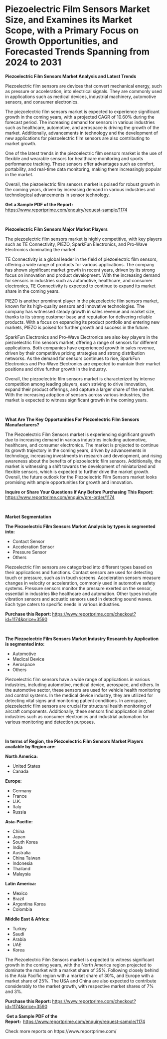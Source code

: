 <p><h1>Piezoelectric Film Sensors Market Size, and Examines its Market Scope, with a Primary Focus on Growth Opportunities, and Forecasted Trends Spanning from 2024 to 2031</h1></p><p><strong>Piezoelectric Film Sensors Market Analysis and Latest Trends</strong></p>
<p><p>Piezoelectric film sensors are devices that convert mechanical energy, such as pressure or acceleration, into electrical signals. They are commonly used in applications such as medical devices, industrial machinery, automotive sensors, and consumer electronics.</p><p>The piezoelectric film sensors market is expected to experience significant growth in the coming years, with a projected CAGR of 10.60% during the forecast period. The increasing demand for sensors in various industries such as healthcare, automotive, and aerospace is driving the growth of the market. Additionally, advancements in technology and the development of new applications for piezoelectric film sensors are also contributing to market growth.</p><p>One of the latest trends in the piezoelectric film sensors market is the use of flexible and wearable sensors for healthcare monitoring and sports performance tracking. These sensors offer advantages such as comfort, portability, and real-time data monitoring, making them increasingly popular in the market.</p><p>Overall, the piezoelectric film sensors market is poised for robust growth in the coming years, driven by increasing demand in various industries and technological advancements in sensor technology.</p></p>
<p><strong>Get a Sample PDF of the Report:&nbsp;</strong> <a href="https://www.reportprime.com/enquiry/request-sample/1174">https://www.reportprime.com/enquiry/request-sample/1174</a></p>
<p>&nbsp;</p>
<p><strong>Piezoelectric Film Sensors Major Market Players</strong></p>
<p><p>The piezoelectric film sensors market is highly competitive, with key players such as TE Connectivity, PIEZO, SparkFun Electronics, and Pro-Wave Electronics dominating the market. </p><p>TE Connectivity is a global leader in the field of piezoelectric film sensors, offering a wide range of products for various applications. The company has shown significant market growth in recent years, driven by its strong focus on innovation and product development. With the increasing demand for sensors in industries such as automotive, healthcare, and consumer electronics, TE Connectivity is expected to continue to expand its market share in the coming years.</p><p>PIEZO is another prominent player in the piezoelectric film sensors market, known for its high-quality sensors and innovative technologies. The company has witnessed steady growth in sales revenue and market size, thanks to its strong customer base and reputation for delivering reliable products. With a focus on expanding its product portfolio and entering new markets, PIEZO is poised for further growth and success in the future.</p><p>SparkFun Electronics and Pro-Wave Electronics are also key players in the piezoelectric film sensors market, offering a range of sensors for different applications. Both companies have experienced growth in sales revenue, driven by their competitive pricing strategies and strong distribution networks. As the demand for sensors continues to rise, SparkFun Electronics and Pro-Wave Electronics are expected to maintain their market positions and drive further growth in the industry.</p><p>Overall, the piezoelectric film sensors market is characterized by intense competition among leading players, each striving to drive innovation, expand their product offerings, and capture a larger share of the market. With the increasing adoption of sensors across various industries, the market is expected to witness significant growth in the coming years.</p></p>
<p>&nbsp;</p>
<p><strong>What Are The Key Opportunities For Piezoelectric Film Sensors Manufacturers?</strong></p>
<p><p>The Piezoelectric Film Sensors market is experiencing significant growth due to increasing demand in various industries including automotive, healthcare, and consumer electronics. The market is projected to continue its growth trajectory in the coming years, driven by advancements in technology, increasing investments in research and development, and rising awareness about the benefits of piezoelectric film sensors. Additionally, the market is witnessing a shift towards the development of miniaturized and flexible sensors, which is expected to further drive the market growth. Overall, the future outlook for the Piezoelectric Film Sensors market looks promising with ample opportunities for growth and innovation.</p></p>
<p><strong>Inquire or Share Your Questions If Any Before Purchasing This Report:</strong> <a href="https://www.reportprime.com/enquiry/pre-order/1174">https://www.reportprime.com/enquiry/pre-order/1174</a></p>
<p>&nbsp;</p>
<p><strong>Market Segmentation</strong></p>
<p><strong>The Piezoelectric Film Sensors Market Analysis by types is segmented into:</strong></p>
<p><ul><li>Contact Sensor</li><li>Acceleration Sensor</li><li>Pressure Sensor</li><li>Others</li></ul></p>
<p><p>Piezoelectric film sensors are categorized into different types based on their applications and functions. Contact sensors are used for detecting touch or pressure, such as in touch screens. Acceleration sensors measure changes in velocity or acceleration, commonly used in automotive safety systems. Pressure sensors monitor the pressure exerted on the sensor, essential in industries like healthcare and automation. Other types include vibration sensors and acoustic sensors used in detecting sound waves. Each type caters to specific needs in various industries.</p></p>
<p><strong>Purchase this Report:&nbsp;</strong><a href="https://www.reportprime.com/checkout?id=1174&price=3590">https://www.reportprime.com/checkout?id=1174&price=3590</a></p>
<p>&nbsp;</p>
<p><strong>The Piezoelectric Film Sensors Market Industry Research by Application is segmented into:</strong></p>
<p><ul><li>Automotive</li><li>Medical Device</li><li>Aerospace</li><li>Others</li></ul></p>
<p><p>Piezoelectric film sensors have a wide range of applications in various industries, including automotive, medical device, aerospace, and others. In the automotive sector, these sensors are used for vehicle health monitoring and control systems. In the medical device industry, they are utilized for detecting vital signs and monitoring patient conditions. In aerospace, piezoelectric film sensors are crucial for structural health monitoring of aircraft components. Additionally, these sensors find application in other industries such as consumer electronics and industrial automation for various monitoring and detection purposes.</p></p>
<p>&nbsp;</p>
<p><strong>In terms of Region, the Piezoelectric Film Sensors Market Players available by Region are:</strong></p>
<p>
    <p> <strong> North America: </strong>
        <ul>
            <li>United States</li>
            <li>Canada</li>
        </ul>
        </p> 
    <p> <strong> Europe: </strong>
        <ul>
            <li>Germany</li>
            <li>France</li>
            <li>U.K.</li>
            <li>Italy</li>
            <li>Russia</li>
        </ul>
        </p> 
    <p> <strong> Asia-Pacific: </strong>
        <ul>
            <li>China</li>
            <li>Japan</li>
            <li>South Korea</li>
            <li>India</li>
            <li>Australia</li>
            <li>China Taiwan</li>
            <li>Indonesia</li>
            <li>Thailand</li>
            <li>Malaysia</li>
        </ul>
        </p> 
    <p> <strong> Latin America: </strong>
        <ul>
            <li>Mexico</li>
            <li>Brazil</li>
            <li>Argentina Korea</li>
            <li>Colombia</li>
        </ul>
        </p> 
    <p> <strong> Middle East & Africa: </strong>
        <ul>
            <li>Turkey</li>
            <li>Saudi</li>
            <li>Arabia</li>
            <li>UAE</li>
            <li>Korea</li>
        </ul>
    </p>
    </p>
<p><p>The Piezoelectric Film Sensors market is expected to witness significant growth in the coming years, with the North America region projected to dominate the market with a market share of 35%. Following closely behind is the Asia Pacific region with a market share of 30%, and Europe with a market share of 25%. The USA and China are also expected to contribute considerably to the market growth, with respective market shares of 7% and 3%.</p></p>
<p><strong>Purchase this Report: </strong><a href="https://www.reportprime.com/checkout?id=1174&price=3590">https://www.reportprime.com/checkout?id=1174&price=3590</a></p>
<p>&nbsp;<strong>Get a Sample PDF of the Report:&nbsp;&nbsp;</strong><a href="https://www.reportprime.com/enquiry/request-sample/1174">https://www.reportprime.com/enquiry/request-sample/1174</a></p>
<p><strong></strong></p>
<p>Check more reports on https://www.reportprime.com/</p>